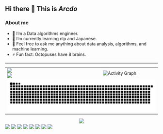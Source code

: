 ## Hi there 👋  **This is *Arcdo***

### About me

- 🔭 I’m a Data algorithms engineer.
- 🌱 I’m currently learning nlp and Japanese.
- 💬 Feel free to ask me anything about data analysis, algorithms, and machine learning.
- ⚡ Fun fact: Octopuses have 8 brains.
---

<table>
  <tr>
  <td style="width: 50%; text-align: left; vertical-align: top;">
    <div style="display: flex; flex-direction: column; height: auto; width: 100%;">
      <img src="https://github-readme-stats.vercel.app/api?username=arcdo&count_private=true&hide=contribs&show_icons=true&theme=buefy" style="width: 100%; height: auto;" />
      <img src="https://github-readme-stats.vercel.app/api/top-langs/?username=arcdo&layout=compact&theme=buefy" style="width: 100%; height: auto;" />
    </div>
  </td>
  <td style="width: 50%; text-align: center;">
    <img src="https://github-readme-activity-graph.vercel.app/graph?username=arcdo&days=10&bg_color=ffffff00&line=006400" alt="Activity Graph" style="width: 100%; height: auto;" />
  </td>
</tr>
  <tr>
    <td colspan="2" style="text-align: center;">
      <img src="https://raw.githubusercontent.com/arcdo/arcdo/refs/heads/output/github-contribution-grid-snake.svg" alt="GitHub Contribution Snake" style="width: 100%; height: auto;" />
    </td>
  </tr>
</table>

<div align="center"> <img src="https://github-profile-trophy.vercel.app/?username=arcdo" /> </div>

<span>
  <img src="https://img.shields.io/badge/-Python-7957d5?style=flat-square&logo=python&logoColor=white" />
  <img src="https://img.shields.io/badge/-Rust-7957d5?style=flat-square&logo=rust&logoColor=white" />
  <img src="https://img.shields.io/badge/-HTML5-7957d5?style=flat-square&logo=html5&logoColor=white" />
  <img src="https://img.shields.io/badge/-CSS3-7957d5?style=flat-square&logo=css3&logoColor=white" />
  <img src="https://img.shields.io/badge/-JavaScript-7957d5?style=flat-square&logo=javascript&logoColor=white" />
  <img src="https://img.shields.io/badge/-Hadoop-7957d5?style=flat-square&logo=apachehadoop&logoColor=white" />
  <img src="https://img.shields.io/badge/-HBase-7957d5?style=flat-square&logo=apachehbase&logoColor=white" />
  <img src="https://img.shields.io/badge/-Hive-7957d5?style=flat-square&logo=apachehive&logoColor=white" />
</span>






